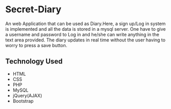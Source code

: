 # Secret-Diary
An web Application that can be used as Diary.Here, a sign up/Log in system is implemented and all the data is stored in a mysql server. One have to give a username and password to Log in and he/she can write anything in the text area provided. The diary updates in real time without the user having to worry to press a save button.

<h2>Technology Used</h2>
  <ul>
    <li>HTML</li>
    <li>CSS</li>
    <li>PHP</li>
    <li>MySQL</li>
    <li>jQuery(AJAX)</li>
    <li>Bootstrap</li>
    </ul>
